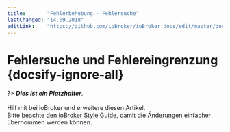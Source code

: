 ```yaml
---
title:       "Fehlerbehebung - Fehlersuche"
lastChanged: "14.09.2018"
editLink:    "https://github.com/ioBroker/ioBroker.docs/edit/master/docs/trouble/search.md"
---
```


# Fehlersuche und Fehlereingrenzung {docsify-ignore-all}

?> ***Dies ist ein Platzhalter***. 
   <br><br>
   Hilf mit bei ioBroker und erweitere diesen Artikel.  
   Bitte beachte den [ioBroker Style Guide](appendix/style_guide), 
   damit die Änderungen einfacher übernommen werden können.

